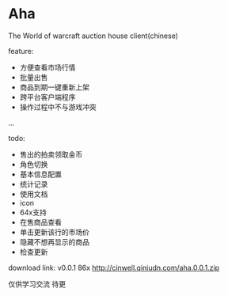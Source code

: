 # Aha
The World of warcraft auction house client(chinese)


feature:
- 方便查看市场行情
- 批量出售
- 商品到期一键重新上架
- 跨平台客户端程序
- 操作过程中不与游戏冲突


...


todo:
- 售出的拍卖领取金币
- 角色切换
- 基本信息配置
- 统计记录
- 使用文档
- icon
- 64x支持
- 在售商品查看
- 单击更新该行的市场价
- 隐藏不想再显示的商品
- 检查更新


download link:
v0.0.1 86x http://cinwell.qiniudn.com/aha.0.0.1.zip

仅供学习交流
待更